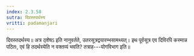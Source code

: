 ```yaml
---
index: 2.3.58
sutra: दिवस्तदर्थस्य
vritti: padamanjari
---
```


 दिवस्तदर्थस्य॥ अत्र ठ्शेषऽ इति नानुवर्तते, उतरसूत्रद्वयारम्भसामथ्यत्। इथ पूर्वसूत्र एव दिविरपि कस्मान्न पठितः, एवं हि तदर्थस्येति न वक्तव्यं भवति? तत्राह---योगविभाग इति॥